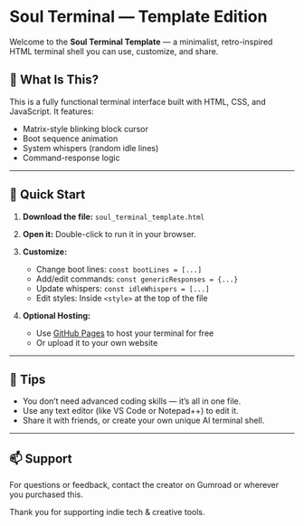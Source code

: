 # Soul Terminal — Template Edition

Welcome to the **Soul Terminal Template** — a minimalist, retro-inspired HTML terminal shell you can use, customize, and share.

## 🔧 What Is This?
This is a fully functional terminal interface built with HTML, CSS, and JavaScript. It features:
- Matrix-style blinking block cursor
- Boot sequence animation
- System whispers (random idle lines)
- Command-response logic

---

## 🚀 Quick Start
1. **Download the file:** `soul_terminal_template.html`
2. **Open it:** Double-click to run it in your browser.
3. **Customize:**
   - Change boot lines: `const bootLines = [...]`
   - Add/edit commands: `const genericResponses = {...}`
   - Update whispers: `const idleWhispers = [...]`
   - Edit styles: Inside `<style>` at the top of the file

4. **Optional Hosting:**
   - Use [GitHub Pages](https://pages.github.com/) to host your terminal for free
   - Or upload it to your own website

---

## 🧠 Tips
- You don’t need advanced coding skills — it’s all in one file.
- Use any text editor (like VS Code or Notepad++) to edit it.
- Share it with friends, or create your own unique AI terminal shell.

---

## 📫 Support
For questions or feedback, contact the creator on Gumroad or wherever you purchased this.

Thank you for supporting indie tech & creative tools.
